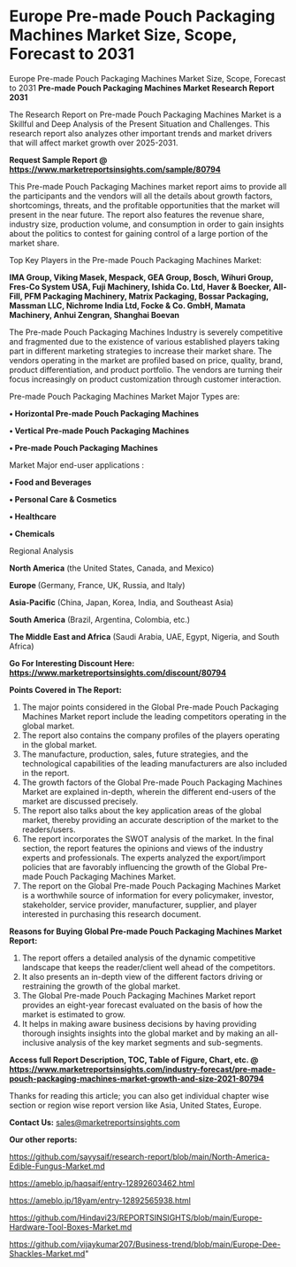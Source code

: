 # Europe Pre-made Pouch Packaging Machines Market Size, Scope, Forecast to 2031
Europe Pre-made Pouch Packaging Machines Market Size, Scope, Forecast to 2031
<strong>Pre-made Pouch Packaging Machines Market Research Report 2031</strong>

The Research Report on Pre-made Pouch Packaging Machines Market is a Skillful and Deep Analysis of the Present Situation and Challenges. This research report also analyzes other important trends and market drivers that will affect market growth over 2025-2031.

<strong>Request Sample Report @ <a href=https://www.marketreportsinsights.com/sample/80794>https://www.marketreportsinsights.com/sample/80794</a></strong>

This Pre-made Pouch Packaging Machines market report aims to provide all the participants and the vendors will all the details about growth factors, shortcomings, threats, and the profitable opportunities that the market will present in the near future. The report also features the revenue share, industry size, production volume, and consumption in order to gain insights about the politics to contest for gaining control of a large portion of the market share.

Top Key Players in the Pre-made Pouch Packaging Machines Market:

<strong>IMA Group, Viking Masek, Mespack, GEA Group, Bosch, Wihuri Group, Fres-Co System USA, Fuji Machinery, Ishida Co. Ltd, Haver & Boecker, All-Fill, PFM Packaging Machinery, Matrix Packaging, Bossar Packaging, Massman LLC, Nichrome India Ltd, Focke & Co. GmbH, Mamata Machinery, Anhui Zengran, Shanghai Boevan</strong>

The Pre-made Pouch Packaging Machines Industry is severely competitive and fragmented due to the existence of various established players taking part in different marketing strategies to increase their market share. The vendors operating in the market are profiled based on price, quality, brand, product differentiation, and product portfolio. The vendors are turning their focus increasingly on product customization through customer interaction.

Pre-made Pouch Packaging Machines Market Major Types are:

<strong>• Horizontal Pre-made Pouch Packaging Machines

• Vertical Pre-made Pouch Packaging Machines

• Pre-made Pouch Packaging Machines</strong>

Market Major end-user applications :

<strong>• Food and Beverages

• Personal Care & Cosmetics

• Healthcare

• Chemicals</strong>

Regional Analysis

</u><strong><b>North America</b></strong> (the United States, Canada, and Mexico)

<strong><b>Europe </b></strong>(Germany, France, UK, Russia, and Italy)

<strong><b>Asia-Pacific</b></strong> (China, Japan, Korea, India, and Southeast Asia)

<strong><b>South America</b></strong> (Brazil, Argentina, Colombia, etc.)

<strong><b>The Middle East and Africa</b></strong> (Saudi Arabia, UAE, Egypt, Nigeria, and South Africa)

<strong>Go For Interesting Discount Here: <a href=https://www.marketreportsinsights.com/discount/80794>https://www.marketreportsinsights.com/discount/80794</a></strong>

<strong>Points Covered in The Report:</strong>
<ol>
  <li>The major points considered in the Global Pre-made Pouch Packaging Machines Market report include the leading competitors operating in the global market.</li>
  <li>The report also contains the company profiles of the players operating in the global market.</li>
  <li>The manufacture, production, sales, future strategies, and the technological capabilities of the leading manufacturers are also included in the report.</li>
  <li>The growth factors of the Global Pre-made Pouch Packaging Machines Market are explained in-depth, wherein the different end-users of the market are discussed precisely.</li>
  <li>The report also talks about the key application areas of the global market, thereby providing an accurate description of the market to the readers/users.</li>
  <li>The report incorporates the SWOT analysis of the market. In the final section, the report features the opinions and views of the industry experts and professionals. The experts analyzed the export/import policies that are favorably influencing the growth of the Global Pre-made Pouch Packaging Machines Market.</li>
  <li>The report on the Global Pre-made Pouch Packaging Machines Market is a worthwhile source of information for every policymaker, investor, stakeholder, service provider, manufacturer, supplier, and player interested in purchasing this research document.</li>
</ol>
<strong>Reasons for Buying Global Pre-made Pouch Packaging Machines Market Report:</strong>

<ol>
  <li>The report offers a detailed analysis of the dynamic competitive landscape that keeps the reader/client well ahead of the competitors.</li>
  <li>It also presents an in-depth view of the different factors driving or restraining the growth of the global market.</li>
  <li>The Global Pre-made Pouch Packaging Machines Market report provides an eight-year forecast evaluated on the basis of how the market is estimated to grow.</li>
  <li>It helps in making aware business decisions by having providing thorough insights insights into the global market and by making an all-inclusive analysis of the key market segments and sub-segments.</li>
</ol>
<strong>Access full Report Description, TOC, Table of Figure, Chart, etc. @ <a href=https://www.marketreportsinsights.com/industry-forecast/pre-made-pouch-packaging-machines-market-growth-and-size-2021-80794>https://www.marketreportsinsights.com/industry-forecast/pre-made-pouch-packaging-machines-market-growth-and-size-2021-80794</a></strong>


Thanks for reading this article; you can also get individual chapter wise section or region wise report version like Asia, United States, Europe.

<strong>Contact Us:</strong>
sales@marketreportsinsights.com

<strong>Our other reports:</strong>

<a href=https://github.com/sayysaif/research-report/blob/main/North-America-Edible-Fungus-Market.md>https://github.com/sayysaif/research-report/blob/main/North-America-Edible-Fungus-Market.md</a>

<a href=https://ameblo.jp/haqsaif/entry-12892603462.html>https://ameblo.jp/haqsaif/entry-12892603462.html</a>

<a href=https://ameblo.jp/18yam/entry-12892565938.html>https://ameblo.jp/18yam/entry-12892565938.html</a>

<a href=https://github.com/Hindavi23/REPORTSINSIGHTS/blob/main/Europe-Hardware-Tool-Boxes-Market.md>https://github.com/Hindavi23/REPORTSINSIGHTS/blob/main/Europe-Hardware-Tool-Boxes-Market.md</a>

<a href=https://github.com/vijaykumar207/Business-trend/blob/main/Europe-Dee-Shackles-Market.md>https://github.com/vijaykumar207/Business-trend/blob/main/Europe-Dee-Shackles-Market.md</a>"
